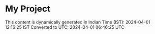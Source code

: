 # My Project

This content is dynamically generated in Indian Time (IST): 2024-04-01 12:16:25 IST
Converted to UTC: 2024-04-01 06:46:25 UTC
